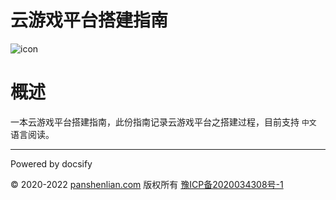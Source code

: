 # 云游戏平台搭建指南

![icon](http://cloudgaming.panshenlian.com/_media/icon200.png)

# 概述

一本云游戏平台搭建指南，此份指南记录云游戏平台之搭建过程，目前支持 `中文` 语言阅读。

***
Powered by docsify

© 2020-2022 [panshenlian.com](https://www.panshenlian.com) 版权所有  [豫ICP备2020034308号-1](https://beian.miit.gov.cn/)